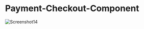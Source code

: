# Payment-Checkout-Component

![Screenshot14](https://user-images.githubusercontent.com/84403688/164874084-31004bb0-5da3-491b-9814-2fef4b839f7a.png)

